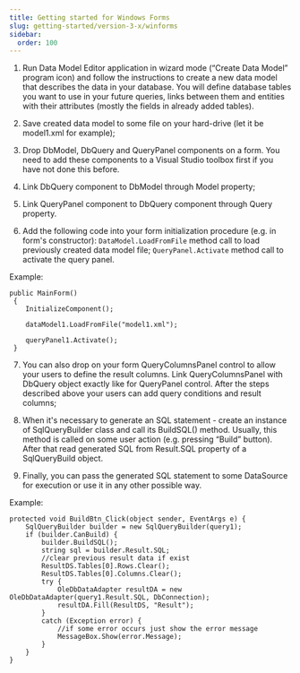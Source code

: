 ```yaml
---
title: Getting started for Windows Forms
slug: getting-started/version-3-x/winforms
sidebar:
  order: 100
---
```


1) Run Data Model Editor application in wizard mode (“Create Data Model” program icon) and follow the instructions to create a new data model that describes the data in your database. You will define database tables you want to use in your future queries, links between them and entities with their attributes (mostly the fields in already added tables).

2) Save created data model to some file on your hard-drive (let it be model1.xml for example);

3) Drop DbModel, DbQuery and QueryPanel components on a form. You need to add these components to a Visual Studio toolbox first if you have not done this before.

4) Link DbQuery component to DbModel through Model property;

5) Link QueryPanel component to DbQuery component through Query property.

6) Add the following code into your form initialization procedure (e.g. in form's constructor): `DataModel.LoadFromFile` method call to load previously created data model file;
`QueryPanel.Activate` method call to activate the query panel.

Example: 

```
public MainForm()   
 {   
    InitializeComponent();   
 
    dataModel1.LoadFromFile("model1.xml");   
 
    queryPanel1.Activate();   
 }
```
7) You can also drop on your form QueryColumnsPanel control to allow your users to define the result columns. Link QueryColumnsPanel with DbQuery object exactly like for QueryPanel control.
After the steps described above your users can add query conditions and result columns;

8) When it's necessary to generate an SQL statement - create an instance of SqlQueryBuilder class and call its BuildSQL() method. Usually, this method is called on some user action (e.g. pressing “Build” button). After that read generated SQL from Result.SQL property of a SqlQueryBuild object.

9) Finally,  you can pass the generated SQL statement to some DataSource for execution or use it in any other possible way.

Example: 

```
protected void BuildBtn_Click(object sender, EventArgs e) { 
    SqlQueryBuilder builder = new SqlQueryBuilder(query1);
    if (builder.CanBuild) {
        builder.BuildSQL();
        string sql = builder.Result.SQL;
        //clear previous result data if exist 
        ResultDS.Tables[0].Rows.Clear(); 
        ResultDS.Tables[0].Columns.Clear(); 
        try { 
            OleDbDataAdapter resultDA = new OleDbDataAdapter(query1.Result.SQL, DbConnection); 
            resultDA.Fill(ResultDS, "Result"); 
        }  
        catch (Exception error) { 
            //if some error occurs just show the error message  
            MessageBox.Show(error.Message);       
        }  
    }
} 
```

